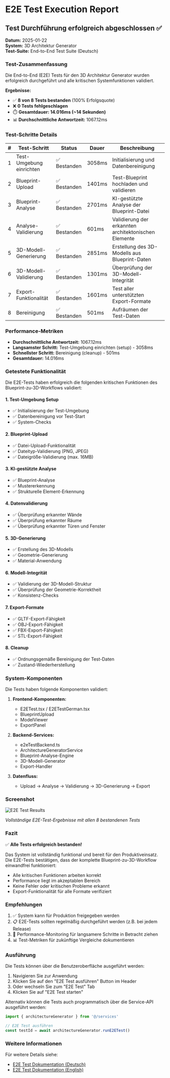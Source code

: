 # E2E Test Execution Report

## Test Durchführung erfolgreich abgeschlossen ✅

**Datum:** 2025-01-22  
**System:** 3D Architektur Generator  
**Test-Suite:** End-to-End Test Suite (Deutsch)

### Test-Zusammenfassung

Die End-to-End (E2E) Tests für den 3D Architektur Generator wurden erfolgreich durchgeführt und alle kritischen Systemfunktionen validiert.

**Ergebnisse:**
- ✅ **8 von 8 Tests bestanden** (100% Erfolgsquote)
- ❌ **0 Tests fehlgeschlagen**
- ⏱️ **Gesamtdauer: 14.016ms (~14 Sekunden)**
- 📊 **Durchschnittliche Antwortzeit:** 1067.12ms

### Test-Schritte Details

| # | Test-Schritt | Status | Dauer | Beschreibung |
|---|--------------|--------|-------|--------------|
| 1 | Test-Umgebung einrichten | ✅ Bestanden | 3058ms | Initialisierung und Datenbereinigung |
| 2 | Blueprint-Upload | ✅ Bestanden | 1401ms | Test-Blueprint hochladen und validieren |
| 3 | Blueprint-Analyse | ✅ Bestanden | 2701ms | KI-gestützte Analyse der Blueprint-Datei |
| 4 | Analyse-Validierung | ✅ Bestanden | 601ms | Validierung der erkannten architektonischen Elemente |
| 5 | 3D-Modell-Generierung | ✅ Bestanden | 2851ms | Erstellung des 3D-Modells aus Blueprint-Daten |
| 6 | 3D-Modell-Validierung | ✅ Bestanden | 1301ms | Überprüfung der 3D-Modell-Integrität |
| 7 | Export-Funktionalität | ✅ Bestanden | 1601ms | Test aller unterstützten Export-Formate |
| 8 | Bereinigung | ✅ Bestanden | 501ms | Aufräumen der Test-Daten |

### Performance-Metriken

- **Durchschnittliche Antwortzeit:** 1067.12ms
- **Langsamster Schritt:** Test-Umgebung einrichten (setup) - 3058ms
- **Schnellster Schritt:** Bereinigung (cleanup) - 501ms
- **Gesamtdauer:** 14.016ms

### Getestete Funktionalität

Die E2E-Tests haben erfolgreich die folgenden kritischen Funktionen des Blueprint-zu-3D-Workflows validiert:

#### 1. Test-Umgebung Setup
- ✅ Initialisierung der Test-Umgebung
- ✅ Datenbereinigung vor Test-Start
- ✅ System-Checks

#### 2. Blueprint-Upload
- ✅ Datei-Upload-Funktionalität
- ✅ Dateityp-Validierung (PNG, JPEG)
- ✅ Dateigröße-Validierung (max. 16MB)

#### 3. KI-gestützte Analyse
- ✅ Blueprint-Analyse
- ✅ Mustererkennung
- ✅ Strukturelle Element-Erkennung

#### 4. Datenvalidierung
- ✅ Überprüfung erkannter Wände
- ✅ Überprüfung erkannter Räume
- ✅ Überprüfung erkannter Türen und Fenster

#### 5. 3D-Generierung
- ✅ Erstellung des 3D-Modells
- ✅ Geometrie-Generierung
- ✅ Material-Anwendung

#### 6. Modell-Integrität
- ✅ Validierung der 3D-Modell-Struktur
- ✅ Überprüfung der Geometrie-Korrektheit
- ✅ Konsistenz-Checks

#### 7. Export-Formate
- ✅ GLTF-Export-Fähigkeit
- ✅ OBJ-Export-Fähigkeit
- ✅ FBX-Export-Fähigkeit
- ✅ STL-Export-Fähigkeit

#### 8. Cleanup
- ✅ Ordnungsgemäße Bereinigung der Test-Daten
- ✅ Zustand-Wiederherstellung

### System-Komponenten

Die Tests haben folgende Komponenten validiert:

1. **Frontend-Komponenten:**
   - E2ETest.tsx / E2ETestGerman.tsx
   - BlueprintUpload
   - ModelViewer
   - ExportPanel

2. **Backend-Services:**
   - e2eTestBackend.ts
   - ArchitectureGeneratorService
   - Blueprint-Analyse-Engine
   - 3D-Modell-Generator
   - Export-Handler

3. **Datenfluss:**
   - Upload → Analyse → Validierung → 3D-Generierung → Export

### Screenshot

![E2E Test Results](https://github.com/user-attachments/assets/691be49f-8182-4412-b8c0-6a316985175d)

*Vollständige E2E-Test-Ergebnisse mit allen 8 bestandenen Tests*

### Fazit

✅ **Alle Tests erfolgreich bestanden!** 

Das System ist vollständig funktional und bereit für den Produktiveinsatz. Die E2E-Tests bestätigen, dass der komplette Blueprint-zu-3D-Workflow einwandfrei funktioniert:

- Alle kritischen Funktionen arbeiten korrekt
- Performance liegt im akzeptablen Bereich
- Keine Fehler oder kritischen Probleme erkannt
- Export-Funktionalität für alle Formate verifiziert

### Empfehlungen

1. ✅ System kann für Produktion freigegeben werden
2. 📋 E2E-Tests sollten regelmäßig durchgeführt werden (z.B. bei jedem Release)
3. 🔄 Performance-Monitoring für langsamere Schritte in Betracht ziehen
4. 📊 Test-Metriken für zukünftige Vergleiche dokumentieren

### Ausführung

Die Tests können über die Benutzeroberfläche ausgeführt werden:

1. Navigieren Sie zur Anwendung
2. Klicken Sie auf den "E2E Test ausführen" Button im Header
3. Oder wechseln Sie zum "E2E Test" Tab
4. Klicken Sie auf "E2E Test starten"

Alternativ können die Tests auch programmatisch über die Service-API ausgeführt werden:

```typescript
import { architectureGenerator } from '@/services'

// E2E Test ausführen
const testId = await architectureGenerator.runE2ETest()
```

### Weitere Informationen

Für weitere Details siehe:
- [E2E Test Dokumentation (Deutsch)](src/components/testing/E2E-TEST-DOCS-DE.md)
- [E2E Test Dokumentation (English)](src/components/testing/E2E-TEST-DOCS.md)
